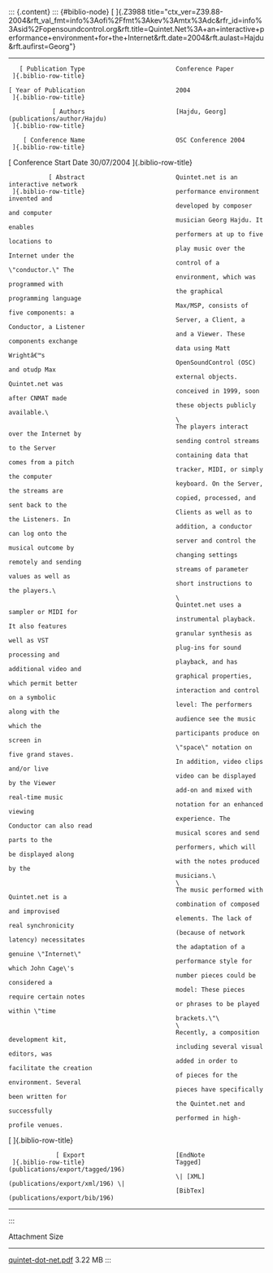 ::: {.content}
::: {#biblio-node}
[ ]{.Z3988
title="ctx_ver=Z39.88-2004&rft_val_fmt=info%3Aofi%2Ffmt%3Akev%3Amtx%3Adc&rfr_id=info%3Asid%2Fopensoundcontrol.org&rft.title=Quintet.Net%3A+an+interactive+performance+environment+for+the+Internet&rft.date=2004&rft.aulast=Hajdu&rft.aufirst=Georg"}

  ----------------------- ----------------------- -----------------------------------------
       [ Publication Type                         Conference Paper
     ]{.biblio-row-title}                         

    [ Year of Publication                         2004
     ]{.biblio-row-title}                         

                [ Authors                         [Hajdu, Georg](publications/author/Hajdu)
     ]{.biblio-row-title}                         

        [ Conference Name                         OSC Conference 2004
     ]{.biblio-row-title}                         

  [ Conference Start Date                         30/07/2004
     ]{.biblio-row-title}                         

               [ Abstract                         Quintet.net is an interactive network
     ]{.biblio-row-title}                         performance environment invented and
                                                  developed by composer and computer
                                                  musician Georg Hajdu. It enables
                                                  performers at up to five locations to
                                                  play music over the Internet under the
                                                  control of a \"conductor.\" The
                                                  environment, which was programmed with
                                                  the graphical programming language
                                                  Max/MSP, consists of five components: a
                                                  Server, a Client, a Conductor, a Listener
                                                  and a Viewer. These components exchange
                                                  data using Matt Wrightâ€™s
                                                  OpenSoundControl (OSC) and otudp Max
                                                  external objects. Quintet.net was
                                                  conceived in 1999, soon after CNMAT made
                                                  these objects publicly available.\
                                                  \
                                                  The players interact over the Internet by
                                                  sending control streams to the Server
                                                  containing data that comes from a pitch
                                                  tracker, MIDI, or simply the computer
                                                  keyboard. On the Server, the streams are
                                                  copied, processed, and sent back to the
                                                  Clients as well as to the Listeners. In
                                                  addition, a conductor can log onto the
                                                  server and control the musical outcome by
                                                  changing settings remotely and sending
                                                  streams of parameter values as well as
                                                  short instructions to the players.\
                                                  \
                                                  Quintet.net uses a sampler or MIDI for
                                                  instrumental playback. It also features
                                                  granular synthesis as well as VST
                                                  plug-ins for sound processing and
                                                  playback, and has additional video and
                                                  graphical properties, which permit better
                                                  interaction and control on a symbolic
                                                  level: The performers along with the
                                                  audience see the music which the
                                                  participants produce on screen in
                                                  \"space\" notation on five grand staves.
                                                  In addition, video clips and/or live
                                                  video can be displayed by the Viewer
                                                  add-on and mixed with real-time music
                                                  notation for an enhanced viewing
                                                  experience. The Conductor can also read
                                                  musical scores and send parts to the
                                                  performers, which will be displayed along
                                                  with the notes produced by the
                                                  musicians.\
                                                  \
                                                  The music performed with Quintet.net is a
                                                  combination of composed and improvised
                                                  elements. The lack of real synchronicity
                                                  (because of network latency) necessitates
                                                  the adaptation of a genuine \"Internet\"
                                                  performance style for which John Cage\'s
                                                  number pieces could be considered a
                                                  model: These pieces require certain notes
                                                  or phrases to be played within \"time
                                                  brackets.\"\
                                                  \
                                                  Recently, a composition development kit,
                                                  including several visual editors, was
                                                  added in order to facilitate the creation
                                                  of pieces for the environment. Several
                                                  pieces have specifically been written for
                                                  the Quintet.net and successfully
                                                  performed in high-profile venues.

   [ ]{.biblio-row-title}                         

                 [ Export                         [EndNote
     ]{.biblio-row-title}                         Tagged](publications/export/tagged/196)
                                                  \| [XML](publications/export/xml/196) \|
                                                  [BibTex](publications/export/bib/196)
  ----------------------- ----------------------- -----------------------------------------
:::

  Attachment                                         Size
  -------------------------------------------------- ---------
  [quintet-dot-net.pdf](files/quintet-dot-net.pdf)   3.22 MB
:::
